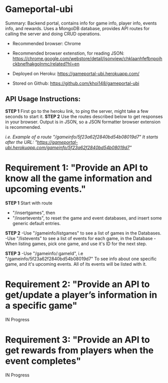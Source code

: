 Gameportal-ubi
================

Summary: Backend portal, contains info for game info, player info, events info, and rewards. Uses a MongoDB database, provides API routes for calling the server and doing CRUD operations.

* Recommended browser: Chrome
* Recommended browser extenstion, for reading JSON: https://chrome.google.com/webstore/detail/jsonview/chklaanhfefbnpoihckbnefhakgolnmc/related?hl=en

* Deployed on Heroku: https://gameportal-ubi.herokuapp.com/
* Stored on Github: https://github.com/khoi148/gameportal-ubi

API Usage Instructions:
-----------------------
**STEP 1** First go to the heroku link, to ping the server, might take a few seconds to start it.
**STEP 2** Use the routes described below to get responses in your browser. Output is in JSON, so a JSON formatter browser extension is recommended.
   
_i.e. Example of a route "/gameinfo/5f23a62f2840bd54b08019d7"
It starts after the URL: "https://gameportal-ubi.herokuapp.com/gameinfo/5f23a62f2840bd54b08019d7"_

# Requirement 1: "Provide an API to know all the game information and upcoming events."

**STEP 1** 
Start with route  
- "/insertgames", then
- "/insertevents",
to reset the game and event databases, and insert some generic default entries.

**STEP 2** 
-Use "/gameinfo/listgames" to see a list of games in the Databases.
-Use "/listevents" to see a list of events for each game, in the Database
-When listing games, pick one game, and use it's ID for the next step.

**STEP 3** 
-Use "/gameinfo/:gameId",
i.e "/gameinfo/5f23a62f2840bd54b08019d7"
To see info about one specific game, and it's upcoming events. All of its events will be listed with it.

# Requirement 2: "Provide an API to get/update a player’s information in a specific game"
IN Progress

# Requirement 3: "Provide an API to get rewards from players when the event completes"
IN Progress
